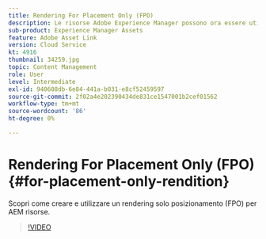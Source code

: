 ```yaml
---
title: Rendering For Placement Only (FPO)
description: Le risorse Adobe Experience Manager possono ora essere utilizzate da designer e utenti creativi nelle loro applicazioni desktop Adobe Creative Cloud preferite. L’estensione Adobe Asset Link per Adobe Creative Cloud Enterprise estende la capacità di cercare e sfogliare, ordinare, visualizzare in anteprima, caricare risorse, estrarre, modificare, archiviare e visualizzare i metadati di AEM risorse in strumenti di Creative Cloud come Adobe Photoshop, InDesign e Illustrator.
sub-product: Experience Manager Assets
feature: Adobe Asset Link
version: Cloud Service
kt: 4916
thumbnail: 34259.jpg
topic: Content Management
role: User
level: Intermediate
exl-id: 940608db-6e84-441a-b031-e8cf52459597
source-git-commit: 2f02a4e202390434de831ce1547001b2cef01562
workflow-type: tm+mt
source-wordcount: '86'
ht-degree: 0%

---
```


# Rendering For Placement Only (FPO){#for-placement-only-rendition}

Scopri come creare e utilizzare un rendering solo posizionamento (FPO) per AEM risorse.

>[!VIDEO](https://video.tv.adobe.com/v/34259/?quality=12)
